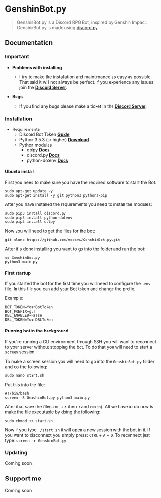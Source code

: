 # GenshinBot.py
> GenshinBot.py is a Discord RPG Bot, inspired by Genshin Impact. GenshinBot.py is made using [discord.py](https://discordpy.readthedocs.io/en/latest/index.html).

## Documentation

### Important

- **Problems with installing**
  - I try to make the installation and maintenance as easy as possible. That said it will not always be perfect. If you experience any issues join the **[Discord Server](https://discord.gg/8GMKZTT22n)**.

- **Bugs**
  - If you find any bugs please make a ticket in the **[Discord Server](https://discord.gg/8GMKZTT22n)**.

### Installation

- Requirements
  - Discord Bot Token **[Guide](https://discordpy.readthedocs.io/en/latest/discord.html)**
  - Python 3.5.3 (or higher) **[Download](https://www.python.org/downloads/)**
  - Python modules
    - dblpy **[Docs](https://pypi.org/project/dblpy/)**
    - discord.py **[Docs](https://discordpy.readthedocs.io/en/latest/intro.html)**
    - python-dotenv **[Docs](https://pypi.org/project/python-dotenv/)**

#### Ubuntu install
First you need to make sure you have the required software to start the Bot:
```
sudo apt-get update -y
sudo apt-get install -y git python3 python3-pip
```

After you have installed the requirements you need to install the modules:
```
sudo pip3 install discord.py
sudo pip3 install python-dotenv
sudo pip3 install dblpy
```

Now you will need to get the files for the bot:
```
git clone https://github.com/meesvw/GenshinBot.py.git
```

After it's done installing you want to go into the folder and run the bot:
```
cd GenshinBot.py
python3 main.py
```

#### First startup
If you started the bot for the first time you will need to configure the `.env` file.
In this file you can add your Bot token and change the prefix.

Example:
```
BOT_TOKEN=YourBotToken
BOT_PREFIX=gi!
DBL_ENABLED=False
DBL_TOKEN=YourDBLToken
```

#### Running bot in the background
If you're running a CLI environment through SSH you will want to reconnect to your server without stopping the bot.
To do that you will need to start a `screen` session.

To make a screen session you will need to go into the `GenshinBot.py` folder and do the following:
```
sudo nano start.sh
```

Put this into the file:
```
#!/bin/bash
screen -S GenshinBot.py python3 main.py
```

After that save the file(`CTRL` + `X` then `Y` and `ENTER`).
All we have to do now is make the file executable by doing the following:
```
sudo chmod +x start.sh
```

Now if you type `./start.sh` it will open a new session with the bot in it.
If you want to disconnect you simply press: `CTRL` + `A` + `D`. To reconnect just type: `screen -r GenshinBot.py`

### Updating

Coming soon.

## Support me

Coming soon.
